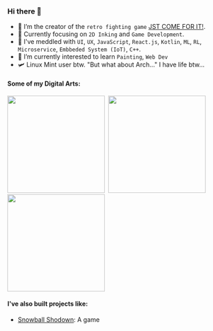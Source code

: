 ### Hi there 👋
- 🔭 I’m the creator of the `retro fighting game` [JST COME FOR IT!](https://github.com/TapiocaFox/Daijishou).
- 💪 Currently focusing on `2D Inking` and `Game Development`.
- 🧐 I've meddled with `UI`, `UX`, `JavaScript`, `React.js`, `Kotlin`, `ML`, `RL`, `Microservice`, `Embbeded System (IoT)`, `C++`.
- 🌱 I’m currently interested to learn `Painting`, `Web Dev`
- 🛩️ Linux Mint user btw. "But what about Arch..." I have life btw...



<!-- - 🌏 I'm from Tehran, Iran. -->
#### Some of my Digital Arts:
<img src="/imgs/manual_cover.png" height="220">&nbsp;&nbsp;<img src="/imgs/the_snake.PNG" height="220">&nbsp;&nbsp;<img src="/imgs/2020.png" height="220"> 

<!-- ![](/imgs/the_snake.PNG) -->

#### I've also built projects like:
- [Snowball Shodown](uhhhhh): A game

<!--

Here are some ideas to get you started:

- 🔭 I’m currently working on ...
- 🌱 I’m currently learning ...
- 👯 I’m looking to collaborate on ...
- 🤔 I’m looking for help with ...
- 💬 Ask me about ...
- 📫 How to reach me: ...
- 😄 Pronouns: ...
- ⚡ Fun fact: ...
-->
